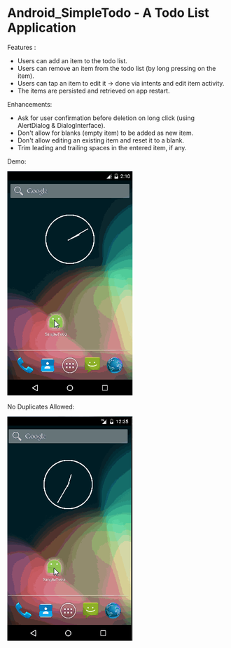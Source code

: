 # Android_SimpleTodo - A Todo List Application

Features :
* Users can add an item to the todo list.
* Users can remove an item from the todo list (by long pressing on the item).
* Users can tap an item to edit it -> done via intents and edit item activity.
* The items are persisted and retrieved on app restart.

Enhancements:
* Ask for user confirmation before deletion on long click (using AlertDialog & DialogInterface).
* Don't allow for blanks (empty item) to be added as new item.
* Don't allow editing an existing item and reset it to a blank.
* Trim leading and trailing spaces in the entered item, if any.

Demo:

![demo](screenshots/Initial.gif)

No Duplicates Allowed:

![demo](screenshots/No_Duplicates.gif)
